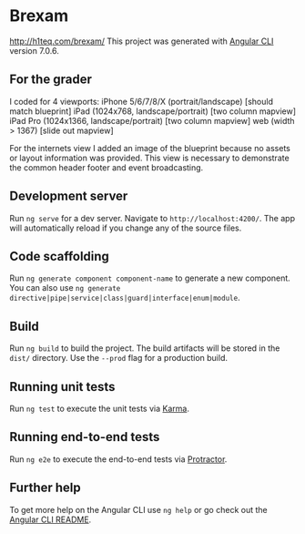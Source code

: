 # Brexam
http://h1teq.com/brexam/
This project was generated with [Angular CLI](https://github.com/angular/angular-cli) version 7.0.6.

## For the grader

I coded for 4 viewports:
iPhone 5/6/7/8/X (portrait/landscape) [should match blueprint]
iPad (1024x768, landscape/portrait) [two column mapview]
iPad Pro (1024x1366, landscape/portrait) [two column mapview]
web (width > 1367) [slide out mapview]

For the internets view I added an image of the blueprint because no assets or layout information was provided. This view is necessary to demonstrate the common header footer and event broadcasting.

## Development server

Run `ng serve` for a dev server. Navigate to `http://localhost:4200/`. The app will automatically reload if you change any of the source files.

## Code scaffolding

Run `ng generate component component-name` to generate a new component. You can also use `ng generate directive|pipe|service|class|guard|interface|enum|module`.

## Build

Run `ng build` to build the project. The build artifacts will be stored in the `dist/` directory. Use the `--prod` flag for a production build.

## Running unit tests

Run `ng test` to execute the unit tests via [Karma](https://karma-runner.github.io).

## Running end-to-end tests

Run `ng e2e` to execute the end-to-end tests via [Protractor](http://www.protractortest.org/).

## Further help

To get more help on the Angular CLI use `ng help` or go check out the [Angular CLI README](https://github.com/angular/angular-cli/blob/master/README.md).
